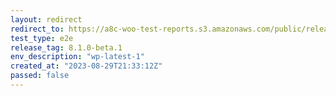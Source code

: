 ```yaml
---
layout: redirect
redirect_to: https://a8c-woo-test-reports.s3.amazonaws.com/public/release/8.1.0-beta.1/wp-latest-1/e2e/index.html
test_type: e2e
release_tag: 8.1.0-beta.1
env_description: "wp-latest-1"
created_at: "2023-08-29T21:33:12Z"
passed: false
---
```

